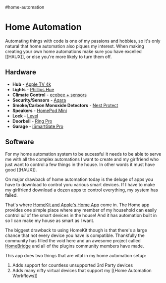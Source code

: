 #home-automation 

# Home Automation

Automating things with code is one of my passions and hobbies, so it's only natural that home automation also piques my interest. When making creating your own home automations make sure you have excelled [[HAUX]], or else you're more likely to turn them off.

## Hardware

- **Hub** - [Apple TV 4k](https://www.apple.com/apple-tv-4k/)
- **Lights** - [Phillips Hue](https://www.philips-hue.com/en-us)
- **Climate Control** - [ecobee + sensors](https://www.ecobee.com/en-us/)
- **Security/Sensors** - [Aqara](https://www.aqara.com)
- **Smoke/Carbon Monoxide Detectors** - [Nest Protect](https://store.google.com/product/nest_protect_2nd_gen?sku=_nest_protect_2nd_gen_wired&hl=en-US)
- **Speakers** - [HomePod Mini](https://www.apple.com/homepod-mini/)
- **Lock** - [Level](https://level.co/products/lock)
- **Doorbell** - [Ring Pro](https://ring.com/products/video-doorbell-pro-2)
- **Garage** - [iSmartGate Pro](https://www.amazon.com/ISMARTGATE-Gogogate2-Compatible-Controller-Smartphone/dp/B07Q2CTKCY)

## Software

For my home automation system to be sucessful it needs to be able to serve me with all the complex automations I want to create and my girlfriend who just want to control a few things in the house. In other words it must have good [[HAUX]].

On major drawback of home automation today is the deluge of apps you have to download to control yoru various smart devices. If I have to make my girlfriend download a dozen apps to control everything, my system has failed. 

That's where [HomeKit and Apple's Home App](https://www.apple.com/ios/home/) come in. The Home app provides one simple place where any member of my household can easily control _all_ of the smart devices in the house! And it has automation built in so I can make my house as smart as I want.

The biggest drawback to using HomeKit though is that there's a large chance that not every device you have is compatible. Thankfully the community has filled the void here and an awesome project called [HomeBridge](https://homebridge.io) and all of the plugins community members have made. 

This app does two things that are vital in my home automation setup:

1. Adds support for countless unsupported 3rd Party devices
2. Adds many nifty virtual devices that support my [[Home Automation Workflows]]